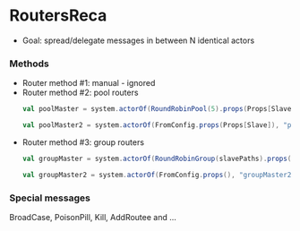 # RoutersReca 

 - Goal: spread/delegate messages in between N identical actors
 
### Methods
 
 - Router method #1: manual - ignored 
 - Router method #2: pool routers
   ```scala
   val poolMaster = system.actorOf(RoundRobinPool(5).props(Props[Slave]), "simplePoolMaster")
   ``` 
   ```scala
   val poolMaster2 = system.actorOf(FromConfig.props(Props[Slave]), "poolMaster2")
   ```
 - Router method #3: group routers 
   ```scala
   val groupMaster = system.actorOf(RoundRobinGroup(slavePaths).props())   
   ``` 
   ```scala
   val groupMaster2 = system.actorOf(FromConfig.props(), "groupMaster2")
   ```
### Special messages

 BroadCase, PoisonPill, Kill, AddRoutee and ...
 
 

 
